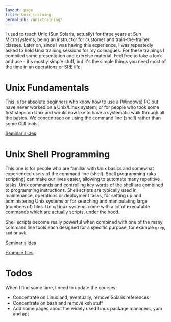 ```yaml
---
layout: page
title: Unix training
permalink: /unixtraining/
---
```


I used to teach Unix (Sun Solaris, actually) for three years at Sun Microsystems, being an
instructor for customer and train-the-trainer classes.
Later on, since I was having this experience, I was repeatedly asked to hold Unix training sessions
for my colleagues. For these trainings I compiled some presentation and exercise material.
Feel free to take a look and use - it's mostly simple stuff, but it's the simple things you need
most of the time in an operations or SRE life.

# Unix Fundamentals

This is for absolute beginners who know how to use a (Windows) PC but have never worked on
a Unix/Linux system, or for people who took some first steps on Unix and would now like to
have a systematic walk through all the basics. We concentrace on using the command line (shell)
rather than some GUI tools.

[Seminar slides ](/files/unix_fundamentals.pdf)

# Unix Shell Programming

This one is for people who are familiar with Unix basics and somewhat experienced users of
the command line (shell). Shell programming (aka scripting) can make our lives easier, allowing
to automate many repetitive tasks. Unix commands and controlling key words of the shell are
combined to programming instructions. Shell scripts are typically used in maintenance, operations
or deployment tasks, for setting up and administering Unix systems or for searching and manipulating
large (numbers of) files. Unix/Linux systems come with a lot of executable commands which are
actually scripts, under the hood.

Shell scripts become really powerful when combined with one of the many command line tools
each designed for a specific purpose, for example `grep`, `sed` or `awk`.

[Seminar slides ](/files/unix_shell_programming.pdf)

[Example files](https://github.com/arthurhobspice/unix-shell-programming)

# Todos

When I find some time, I need to update the courses:

- Concentrate on Linux and, eventually, remove Solaris references
- Concentrate on bash and remove ksh stuff
- Add some pages about the widely used Linux package managers, yum and apt
